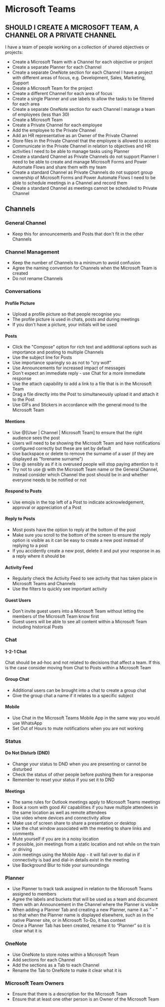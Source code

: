 # Microsoft Teams

## SHOULD I CREATE A MICROSOFT TEAM, A CHANNEL OR A PRIVATE CHANNEL
I have a team of people working on a collection of shared objectives or projects:
- Create a Microsoft Team with a Channel for each objective or project
- Create a separate Planner for each Channel
- Create a separate OneNote section for each Channel
I have a project with different areas of focus, e.g. Development, Sales, Marketing, Support
- Create a Microsoft Team for the project
- Create a different Channel for each area of focus
- Create a single Planner and use labels to allow the tasks to be filtered for each area
- Create a separate OneNote section for each Channel
I manage a team of employees (less than 30)
- Create a Microsoft Team
- Create a Private Channel for each employee
- Add the employee to the Private Channel
- Add an HR representative as an Owner of the Private Channel
- Store files in the Private Channel that the employee is allowed to access
- Communicate in the Private Channel in relation to objectives and HR activities
I need to be able to manage tasks using Planner
- Create a standard Channel as Private Channels do not support Planner
I need to be able to create and manage Microsoft Forms and Power Automate Flows and share them with my team
- Create a standard Channel as Private Channels do not support group ownership of Microsoft Forms and Power Automate Flows
I need to be able to schedule meetings in a Channel and record them
- Create a standard Channel as meetings cannot be scheduled to Private Channel


## Channels

###	General Channel
- Keep this for announcements and Posts that don't fit in the other Channels

### Channel Management
- Keep the number of Channels to a minimum to avoid confusion
- Agree the naming convention for Channels when the Microsoft Team is created
- Do not rename Channels

### Conversations
#### Profile Picture
- Upload a profile picture so that people recognise you
- The profile picture is used in chats, posts and during meetings
- If you don't have a picture, your initials will be used

#### Posts
- Click the "Compose" option for rich text and additional options such as importance and posting to multiple Channels
- Use the subject line for Posts
- Use importance sparingly so as not to "cry wolf"
- Use Announcements for increased impact of messages
- Don't expect an immediate reply - use Chat for a more immediate response
- Use the attach capability to add a link to a file that is in the Microsoft Team
- Drag a file directly into the Post to simultaneously upload it and attach it to the Post
- Use GIFs and Stickers in accordance with the general mood to the Microsoft Team

#### Mentions
- Use @[User | Channel | Microsoft Team] to ensure that the right audience sees the post
- Users will need to be showing the Microsoft Team and have notifications configured correctly but these are set by default
- Use backspace or delete to remove the surname of a user (if they are displayed as "forename surname")
- Use @ sensibly as if it is overused people will stop paying attention to it
- Try not to use @ with the Microsoft Team name or the General Channel, instead consider which Channel the post should be in and whether everyone needs to be notified or not

#### Respond to Posts
- Use emojis in the top left of a Post to indicate acknowledgement, approval or appreciation of a Post

#### Reply to Posts
- Most posts have the option to reply at the bottom of the post
- Make sure you scroll to the bottom of the screen to ensure the reply option is visible as it can be easy to create a new post instead of replying to a post
- If you accidently create a new post, delete it and put your response in as a reply where it should be

#### Activity Feed
- Regularly check the Activity Feed to see activity that has taken place in Microsoft Teams and Channels 
- Use the filters to quickly see important activity

#### Guest Users
- Don't invite guest users into a Microsoft Team without letting the members of the Microsoft Team know first
- Guest users will be able to see all content within a Microsoft Team including historical Posts

### Chat

#### 1-2-1 Chat
Chat should be ad-hoc and not related to decisions that affect a team.  If this is the case consider moving from Chat to Posts within a Microsoft Team

#### Group Chat
- Additional users can be brought into a chat to create a group chat
- Give the group chat a name if it relates to a specific subject

#### Mobile
- Use Chat in the Microsoft Teams Mobile App in the same way you would use WhatsApp
- Set Out of Hours to mute notifications when you are not working

###	Status

#### Do Not Disturb (DND)
- Change your status to DND when you are presenting or cannot be disturbed
- Check the status of other people before pushing them for a response
- Remember to reset your status if you set it to DND

#### Meetings
- The same rules for Outlook meetings apply to Microsoft Teams meetings
- Book a room with good AV capabilities if you have multiple attendees in the same location as well as remote attendees
- Use video where devices and connectivity allow
- Make use of screen share to share a presentation or desktop
- Use the chat window associated with the meeting to share links and comments
- Mute yourself if you are in a noisy location
- If possible, join meetings from a static location and not while on the train or driving
- Join meetings using the Mobile App - it will fail over to dial in if connectivity is bad and dial-in details exist in the meeting
- Use Background Blur to hide your surroundings

### Planner
- Use Planner to track task assigned in relation to the Microsoft Teams assigned to members 
- Agree the labels and buckets that will be used as a team and document them with an Announcement in the Channel where the Planner is visible
- When adding a Planner Tab and creating a new Planner, name it as “<Microsoft Team Name> - <Channel Name>” so that when the Planner name is displayed elsewhere, such as in the native Planner site, or in Microsoft To-Do, it has context
- Once a Planner Tab has been created, rename it to “Planner” so it is clear what it is

### OneNote
- Use OneNote to store notes within a Microsoft Team
- Add sections for each Channel
- Add the sections as a Tab to each Channel
- Rename the Tab to OneNote to make it clear what it is

### Microsoft Team Owners
- Ensure that there is a description for the Microsoft Team
- Ensure that at least one other person is an Owner of the Microsoft Team
